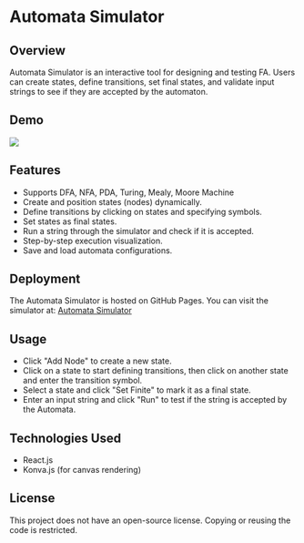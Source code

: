 # Automata Simulator

## Overview

Automata Simulator is an interactive tool for designing and testing FA. Users can create states, define transitions, set final states, and validate input strings to see if they are accepted by the automaton.

## Demo
<img src="demo.gif"/>

## Features

- Supports DFA, NFA, PDA, Turing, Mealy, Moore Machine
- Create and position states (nodes) dynamically.
- Define transitions by clicking on states and specifying symbols.
- Set states as final states.
- Run a string through the simulator and check if it is accepted.
- Step-by-step execution visualization.
- Save and load automata configurations.

## Deployment

The Automata Simulator is hosted on GitHub Pages. You can visit the simulator at: [Automata Simulator](https://sarthaktodmal.github.io/AutomataSimulator/)

## Usage

- Click "Add Node" to create a new state.
- Click on a state to start defining transitions, then click on another state and enter the transition symbol.
- Select a state and click "Set Finite" to mark it as a final state.
- Enter an input string and click "Run" to test if the string is accepted by the Automata.

## Technologies Used

- React.js
- Konva.js (for canvas rendering)

## License

This project does not have an open-source license. Copying or reusing the code is restricted.
